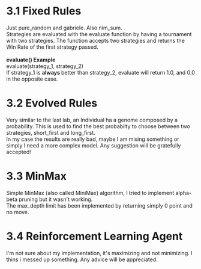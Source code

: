 # 3.1 Fixed Rules
Just pure_random and gabriele. Also nim_sum. <br />
Strategies are evaluated with the evaluate function by having a tournament with two strategies. The function accepts two strategies and returns the Win Rate of the first strategy passed. <br />
<br/>
<strong> evaluate() Example </strong> <br />
evaluate(strategy_1, strategy_2) <br />
If strategy_1 is <strong> always </strong> better than strategy_2, evaluate will return 1.0, and 0.0 in the opposite case.

# 3.2 Evolved Rules 
Very similar to the last lab, an Individual ha a genome composed by a probability. This is used to find the best probabilty to choose between two strategies, short_first and long_first. <br />
In my case the results are really bad, maybe I am mising something or simply I need a more complex model. Any suggestion will be gratefully accepted!

# 3.3 MinMax
Simple MinMax (also called MiniMax) algorithm, I tried to implement alpha-beta pruning but it wasn't working. <br />
The max_depth limit has been implemented by returning simply 0 point and no move.

# 3.4 Reinforcement Learning Agent
I'm not sure about my implementation, it's maximizing and not minimizing. I thins i messed up something. Any advice will be appreciated.